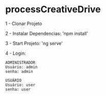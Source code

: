 # processCreativeDrive


1 - Clonar Projeto

2 - Instalar Dependencias: 'npm install'

3 - Start Projeto:  'ng serve'

4 - Login:
    
    ADMINISTRADOR
    Usuário: admin
    senha: admin
    
    USUÁRIO
    Usuário: user
    senha: user
    
  

    
    
